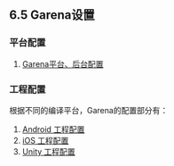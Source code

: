 ## 6.5 Garena设置


### 平台配置

1. [Garena平台、后台配置](Garena/developer.md)

### 工程配置

根据不同的编译平台，Garena的配置部分有：

1. [Android 工程配置]( Garena/android.md)
2. [iOS 工程配置]( Garena/ios.md)
3. [Unity 工程配置]( Garena/unity.md)
